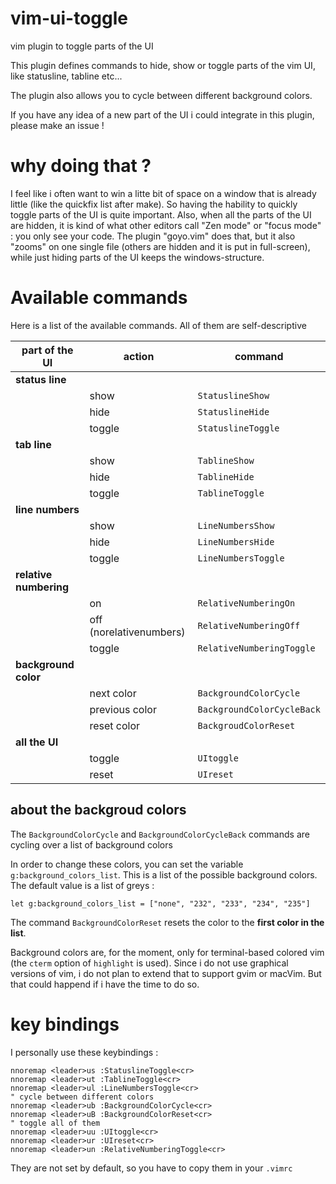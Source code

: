 # vim-ui-toggle
vim plugin to toggle parts of the UI

This plugin defines commands to hide, show or toggle parts of the vim UI, like statusline, tabline etc...

The plugin also allows you to cycle between different background colors.

If you have any idea of a new part of the UI i could integrate in this plugin, please make an issue !

# why doing that ?

I feel like i often want to win a litte bit of space on a window that is already little (like the quickfix list after make).
So having the hability to quickly toggle parts of the UI is quite important.
Also, when all the parts of the UI are hidden, it is kind of what other editors call "Zen mode" or "focus mode" : you only see your code. The plugin "goyo.vim" does that, but it also "zooms" on one single file (others are hidden and it is put in full-screen), while just hiding parts of the UI keeps the windows-structure.

# Available commands

Here is a list of the available commands.
All of them are self-descriptive

| part of the UI | action | command |
| -------------- | ------ | ------- |
| **status line** | | |
| | show   | `StatuslineShow` |
| | hide   | `StatuslineHide` |
| | toggle | `StatuslineToggle` |
| **tab line** | | |
| | show   | `TablineShow` |
| | hide   | `TablineHide` |
| | toggle | `TablineToggle` |
| **line numbers** | | |
| | show   | `LineNumbersShow` |
| | hide   | `LineNumbersHide` |
| | toggle | `LineNumbersToggle` |
| **relative numbering** | | |
| | on     | `RelativeNumberingOn` |
| | off (norelativenumbers) | `RelativeNumberingOff` |
| | toggle | `RelativeNumberingToggle` |
| **background color** | | |
| | next color | `BackgroundColorCycle` |
| | previous color | `BackgroundColorCycleBack` |
| | reset color | `BackgroudColorReset` |
| **all the UI** | | |
| | toggle | `UItoggle` |
| | reset  | `UIreset` |

## about the backgroud colors

The `BackgroundColorCycle` and `BackgroundColorCycleBack` commands are cycling over a list of background colors

In order to change these colors, you can set the variable `g:background_colors_list`. This is a list of the possible background colors.
The default value is a list of greys :

```vim
let g:background_colors_list = ["none", "232", "233", "234", "235"]
```

The command `BackgroundColorReset` resets the color to the **first color in the list**.

Background colors are, for the moment, only for terminal-based colored vim (the `cterm` option of `highlight` is used).
Since i do not use graphical versions of vim, i do not plan to extend that to support gvim or macVim. But that could happend if i have the time to do so.

# key bindings

I personally use these keybindings :

```vim
nnoremap <leader>us :StatuslineToggle<cr>
nnoremap <leader>ut :TablineToggle<cr>
nnoremap <leader>ul :LineNumbersToggle<cr>
" cycle between different colors
nnoremap <leader>ub :BackgroundColorCycle<cr>
nnoremap <leader>uB :BackgroundColorReset<cr>
" toggle all of them
nnoremap <leader>uu :UItoggle<cr>
nnoremap <leader>ur :UIreset<cr>
nnoremap <leader>un :RelativeNumberingToggle<cr>
```

They are not set by default, so you have to copy them in your `.vimrc`
